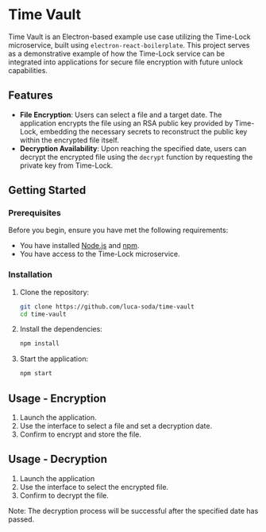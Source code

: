 
# Time Vault

Time Vault is an Electron-based example use case utilizing the Time-Lock microservice, built using `electron-react-boilerplate`. This project serves as a demonstrative example of how the Time-Lock service can be integrated into applications for secure file encryption with future unlock capabilities.

## Features

- **File Encryption**: Users can select a file and a target date. The application encrypts the file using an RSA public key provided by Time-Lock, embedding the necessary secrets to reconstruct the public key within the encrypted file itself.
- **Decryption Availability**: Upon reaching the specified date, users can decrypt the encrypted file using the `decrypt` function by requesting the private key from Time-Lock.

## Getting Started

### Prerequisites

Before you begin, ensure you have met the following requirements:
- You have installed [Node.js](https://nodejs.org/) and [npm](https://npmjs.com/).
- You have access to the Time-Lock microservice.

### Installation

1. Clone the repository:
   ```bash
   git clone https://github.com/luca-soda/time-vault
   cd time-vault
   ```

2. Install the dependencies:
   ```bash
   npm install
   ```

3. Start the application:
   ```bash
   npm start
   ```

## Usage - Encryption

1. Launch the application.
2. Use the interface to select a file and set a decryption date.
3. Confirm to encrypt and store the file.

## Usage - Decryption
1. Launch the application
2. Use the interface to select the encrypted file.
3. Confirm to decrypt the file.

Note: The decryption process will be successful after the specified date has passed.
